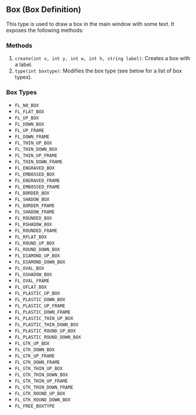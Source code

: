 ## Box (Box Definition)

This type is used to draw a box in the main window with some text. It exposes the following methods:

### Methods

1. `create(int x, int y, int w, int h, string label)`: Creates a box with a label.
2. `type(int boxtype)`: Modifies the box type (see below for a list of box types).

### Box Types

- `FL_NO_BOX`
- `FL_FLAT_BOX`
- `FL_UP_BOX`
- `FL_DOWN_BOX`
- `FL_UP_FRAME`
- `FL_DOWN_FRAME`
- `FL_THIN_UP_BOX`
- `FL_THIN_DOWN_BOX`
- `FL_THIN_UP_FRAME`
- `FL_THIN_DOWN_FRAME`
- `FL_ENGRAVED_BOX`
- `FL_EMBOSSED_BOX`
- `FL_ENGRAVED_FRAME`
- `FL_EMBOSSED_FRAME`
- `FL_BORDER_BOX`
- `FL_SHADOW_BOX`
- `FL_BORDER_FRAME`
- `FL_SHADOW_FRAME`
- `FL_ROUNDED_BOX`
- `FL_RSHADOW_BOX`
- `FL_ROUNDED_FRAME`
- `FL_RFLAT_BOX`
- `FL_ROUND_UP_BOX`
- `FL_ROUND_DOWN_BOX`
- `FL_DIAMOND_UP_BOX`
- `FL_DIAMOND_DOWN_BOX`
- `FL_OVAL_BOX`
- `FL_OSHADOW_BOX`
- `FL_OVAL_FRAME`
- `FL_OFLAT_BOX`
- `FL_PLASTIC_UP_BOX`
- `FL_PLASTIC_DOWN_BOX`
- `FL_PLASTIC_UP_FRAME`
- `FL_PLASTIC_DOWN_FRAME`
- `FL_PLASTIC_THIN_UP_BOX`
- `FL_PLASTIC_THIN_DOWN_BOX`
- `FL_PLASTIC_ROUND_UP_BOX`
- `FL_PLASTIC_ROUND_DOWN_BOX`
- `FL_GTK_UP_BOX`
- `FL_GTK_DOWN_BOX`
- `FL_GTK_UP_FRAME`
- `FL_GTK_DOWN_FRAME`
- `FL_GTK_THIN_UP_BOX`
- `FL_GTK_THIN_DOWN_BOX`
- `FL_GTK_THIN_UP_FRAME`
- `FL_GTK_THIN_DOWN_FRAME`
- `FL_GTK_ROUND_UP_BOX`
- `FL_GTK_ROUND_DOWN_BOX`
- `FL_FREE_BOXTYPE`